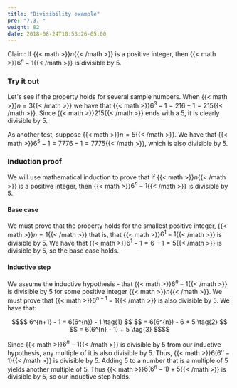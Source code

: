 ```yaml
---
title: "Divisibility example"
pre: "7.3. "
weight: 82
date: 2018-08-24T10:53:26-05:00
---
```


Claim: If {{< math >}}$n${{< /math >}} is a positive integer, then {{< math >}}$6^{n} - 1${{< /math >}} is divisible by 5.

### Try it out

Let's see if the property holds for several sample numbers. When {{< math >}}$n = 3${{< /math >}}  we have that {{< math >}}$6^{3} - 1 = 216 - 1 = 215${{< /math >}}. Since {{< math >}}$215${{< /math >}} ends with a 5, it is clearly divisible by 5.

As another test, suppose {{< math >}}$n = 5${{< /math >}}. We have that {{< math >}}$6^{5} - 1 = 7776 - 1 = 7775${{< /math >}}, which is also divisible by 5.

### Induction proof

We will use mathematical induction to prove that if {{< math >}}$n${{< /math >}} is a positive integer, then {{< math >}}$6^{n} - 1${{< /math >}} is divisible by 5.

#### Base case

We must prove that the property holds for the smallest positive integer, {{< math >}}$n = 1${{< /math >}}  that is, that {{< math >}}$6^{1} - 1${{< /math >}} is divisible by 5. We have that {{< math >}}$6^{1} - 1 = 6 - 1 = 5${{< /math >}} is divisible by 5, so the base case holds.

#### Inductive step

We assume the inductive hypothesis - that {{< math >}}$6^{n} - 1${{< /math >}} is divisible by 5 for some positive integer {{< math >}}$n${{< /math >}}. We must prove that {{< math >}}$6^{n+1} - 1${{< /math >}} is also divisible by 5. We have that:

```math
$$
6^{n+1} - 1 = 6(6^{n}) - 1 \tag{1}
$$
$$
= 6(6^{n}) - 6 + 5 \tag{2}
$$
$$
= 6(6^{n} - 1) + 5 \tag{3}
$$
```

Since {{< math >}}$6^{n} - 1${{< /math >}} is divisible by 5 from our inductive hypothesis, any multiple of it is also divisible by 5. Thus, {{< math >}}$6(6^{n} - 1)${{< /math >}} is divisible by 5. Adding 5 to a number that is a multiple of 5 yields another multiple of 5. Thus {{< math >}}$6(6^{n} - 1) + 5${{< /math >}} is divisible by 5, so our inductive step holds.